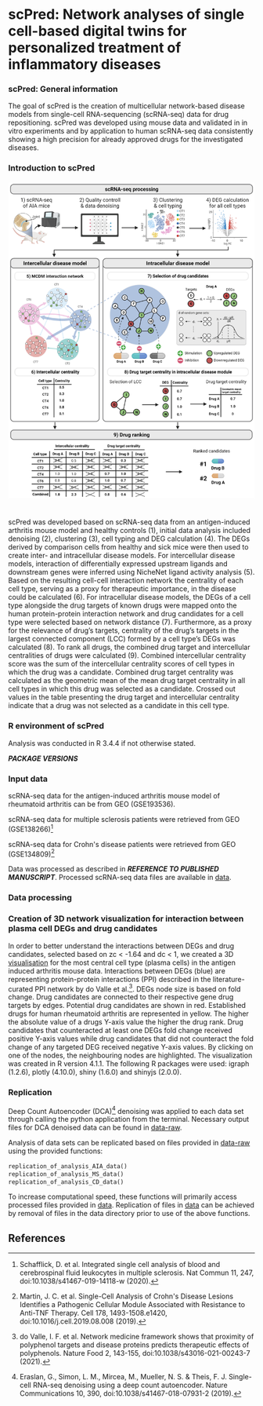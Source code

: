 <!--  
#By SAMUEL SCHÄFER
#2022-01-21 
-->

# scPred: Network analyses of single cell-based digital twins for personalized treatment of inflammatory diseases

### scPred: General information

The goal of scPred is the creation of multicellular network-based disease models 
from single-cell RNA-sequencing (scRNA-seq) data for drug repositioning.
scPred was developed using mouse data and validated in in vitro experiments 
and by application to human scRNA-seq data consistently showing a high 
precision for already approved drugs for the investigated diseases.

### Introduction to scPred <br><br> <img src="vignettes/Overview fig v4.png" width="800" /> <br><br>

scPred was developed based on scRNA-seq data from an antigen-induced arthritis mouse model and healthy controls (1), initial data analysis included denoising (2), clustering (3), cell typing and DEG calculation (4). The DEGs derived by comparison cells from healthy and sick mice were then used to create inter- and intracellular disease models. For intercellular disease models, interaction of differentially expressed upstream ligands and downstream genes were inferred using NicheNet ligand activity analysis (5). Based on the resulting cell-cell interaction network the centrality of each cell type, serving as a proxy for therapeutic importance, in the disease could be calculated (6). For intracellular disease models, the DEGs of a cell type alongside the drug targets of known drugs were mapped onto the human protein-protein interaction network and drug candidates for a cell type were selected based on network distance (7). Furthermore, as a proxy for the relevance of drug’s targets, centrality of the drug’s targets in the largest connected component (LCC) formed by a cell type’s DEGs was calculated (8). To rank all drugs, the combined drug target and intercellular centralities of drugs were calculated (9). Combined intercellular centrality score was the sum of the intercellular centrality scores of cell types in which the drug was a candidate. Combined drug target centrality was calculated as the geometric mean of the mean drug target centrality in all cell types in which this drug was selected as a candidate. Crossed out values in the table presenting the drug target and intercellular centrality indicate that a drug was not selected as a candidate in this cell type.

### R environment of scPred

Analysis was conducted in R 3.4.4 if not otherwise stated.


***PACKAGE VERSIONS***


### Input data

scRNA-seq data for the antigen-induced arthritis mouse model of rheumatoid arthritis can be from GEO (GSE193536).

scRNA-seq data for multiple sclerosis patients were retrieved from GEO (GSE138266)[^1]

scRNA-seq data for Crohn's disease patients were retrieved from GEO (GSE134809)[^2]

Data was processed as described in ***REFERENCE TO PUBLISHED MANUSCRIPT***. Processed scRNA-seq data files are available in [data](data/).  

### Data processing


### Creation of 3D network visualization for interaction between plasma cell DEGs and drug candidates

In order to better understand the interactions between DEGs and drug candidates, selected based on zc < -1.64 and dc < 1, we created a 3D [visualisation](https://scpred.shinyapps.io/3D_network/) for the most central cell type (plasma cells) in the antigen induced arthritis mouse data. Interactions between DEGs (blue) are representing protein-protein interactions (PPI) described in the literature-curated PPI network by do Valle et al.[^3]. DEGs node size is based on fold change. Drug candidates are connected to their respective gene drug targets by edges. Potential drug candidates are shown in red. Established drugs for human rheumatoid arthritis are represented in yellow. The higher the absolute value of a drugs Y-axis value the higher the drug rank. Drug candidates that counteracted at least one DEGs fold change received positive Y-axis values while drug candidates that did not counteract the fold change of any targeted DEG received negative Y-axis values. By clicking on one of the nodes, the neighbouring nodes are highlighted. The visualization was created in R version 4.1.1. The following R packages were used: igraph (1.2.6), plotly (4.10.0), shiny (1.6.0) and shinyjs (2.0.0).

### Replication

Deep Count Autoencoder (DCA)[^4] denoising was applied to each data set through calling the python application from the terminal. Necessary output files for DCA denoised data can be found in [data-raw](data-raw/).

Analysis of data sets can be replicated based on files provided in [data-raw](data-raw/) using the provided functions:
```
replication_of_analysis_AIA_data()
replication_of_analysis_MS_data()
replication_of_analysis_CD_data()
```
To increase computational speed, these functions will primarily access processed files provided in [data](data/). Replication of files in [data](data/) can be achieved by removal of files in the data directory prior to use of the above functions.    


## References

[^1]: Schafflick, D. et al. Integrated single cell analysis of blood and cerebrospinal fluid leukocytes in multiple sclerosis. Nat Commun 11, 247, doi:10.1038/s41467-019-14118-w (2020).
[^2]: Martin, J. C. et al. Single-Cell Analysis of Crohn's Disease Lesions Identifies a Pathogenic Cellular Module Associated with Resistance to Anti-TNF Therapy. Cell 178, 1493-1508.e1420, doi:10.1016/j.cell.2019.08.008 (2019).
[^3]: do Valle, I. F. et al. Network medicine framework shows that proximity of polyphenol targets and disease proteins predicts therapeutic effects of polyphenols. Nature Food 2, 143-155, doi:10.1038/s43016-021-00243-7 (2021).
[^4]: Eraslan, G., Simon, L. M., Mircea, M., Mueller, N. S. & Theis, F. J. Single-cell RNA-seq denoising using a deep count autoencoder. Nature Communications 10, 390, doi:10.1038/s41467-018-07931-2 (2019).


